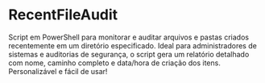 # RecentFileAudit
Script em PowerShell para monitorar e auditar arquivos e pastas criados recentemente em um diretório especificado. Ideal para administradores de sistemas e auditorias de segurança, o script gera um relatório detalhado com nome, caminho completo e data/hora de criação dos itens. Personalizável e fácil de usar!
